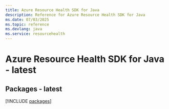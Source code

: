 ```yaml
---
title: Azure Resource Health SDK for Java
description: Reference for Azure Resource Health SDK for Java
ms.date: 07/03/2025
ms.topic: reference
ms.devlang: java
ms.service: resourcehealth
---
```

# Azure Resource Health SDK for Java - latest
## Packages - latest
[!INCLUDE [packages](resource-health-index.md)]